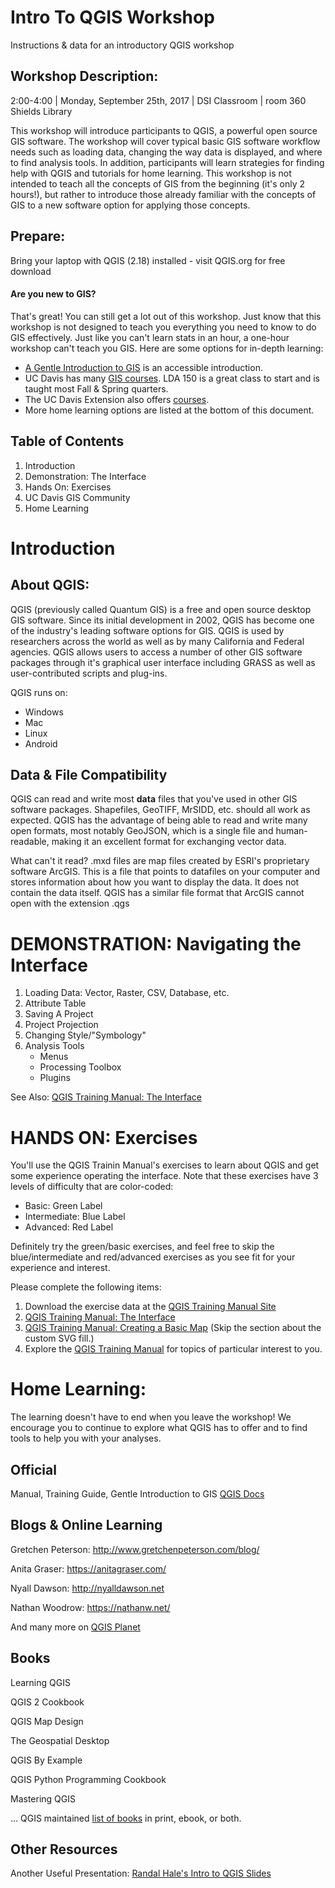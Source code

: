 # Intro To QGIS Workshop
Instructions &amp; data for an introductory QGIS workshop

## Workshop Description:
2:00-4:00 | Monday, September 25th, 2017 | DSI Classroom | room 360 Shields Library

This workshop will introduce participants to QGIS, a powerful open source GIS software.  The workshop will cover typical basic GIS software workflow needs such as loading data, changing the way data is displayed, and where to find analysis tools.  In addition, participants will learn strategies for finding help with QGIS and tutorials for home learning. This workshop is not intended to teach all the concepts of GIS from the beginning (it's only 2 hours!), but rather to introduce those already familiar with the concepts of GIS to a new software option for applying those concepts.

## Prepare:
Bring your laptop with QGIS (2.18) installed - visit QGIS.org for free download

#### Are you new to GIS?
That's great!  You can still get a lot out of this workshop.  Just know that this workshop is not designed to teach you everything you need to know to do GIS effectively.  Just like you can't learn stats in an hour, a one-hour workshop can't teach you GIS. Here are some options for in-depth learning: 
 *  [A Gentle Introduction to GIS](http://docs.qgis.org/2.14/en/docs/gentle_gis_introduction/) is an accessible introduction.
 *  UC Davis has many [GIS courses](https://spatial.ucdavis.edu/teaching/). LDA 150 is a great class to start and is taught most Fall & Spring quarters.  
 *  The UC Davis Extension also offers [courses](https://extension.ucdavis.edu/certificate-program/geographic-information-systems).  
 *  More home learning options are listed at the bottom of this document.

## Table of Contents
1. Introduction
1. Demonstration: The Interface
1. Hands On: Exercises
1. UC Davis GIS Community
1. Home Learning

# Introduction

## About QGIS:
QGIS (previously called Quantum GIS) is a free and open source desktop GIS software.  Since its initial development in 2002, QGIS has become one of the industry's leading software options for GIS.  QGIS is used by researchers across the world as well as by many California and Federal agencies.  QGIS allows users to access a number of other GIS software packages through it's graphical user interface including GRASS as well as user-contributed scripts and plug-ins.

QGIS runs on:

* Windows
* Mac
* Linux
* Android

## Data & File Compatibility
QGIS can read and write most **data** files that you've used in other GIS software packages.  Shapefiles, GeoTIFF, MrSIDD, etc. should all work as expected.  QGIS has the advantage of being able to read and write many open formats, most notably GeoJSON, which is a single file and human-readable, making it an excellent format for exchanging vector data.

What can't it read?  .mxd files are map files created by ESRI's proprietary software ArcGIS.  This is a file that points to datafiles on your computer and stores information about how you want to display the data.  It does not contain the data itself.  QGIS has a similar file format that ArcGIS cannot open with the extension .qgs

# DEMONSTRATION: Navigating the Interface

1.  Loading Data: Vector, Raster, CSV, Database, etc.
1.  Attribute Table
1.  Saving A Project
1.  Project Projection
1.  Changing Style/"Symbology"
1.  Analysis Tools
    *  Menus
    *  Processing Toolbox
    *  Plugins


See Also: [QGIS Training Manual: The Interface](http://docs.qgis.org/2.14/en/docs/training_manual/introduction/index.html)

# HANDS ON: Exercises
You'll use the QGIS Trainin Manual's exercises to learn about QGIS and get some experience operating the interface.  Note that these exercises have 3 levels of difficulty that are color-coded:

*  Basic: Green Label
*  Intermediate: Blue Label
*  Advanced: Red Label
    
Definitely try the green/basic exercises, and feel free to skip the blue/intermediate and red/advanced exercises as you see fit for your experience and interest.

Please complete the following items:
1.  Download the exercise data at the [QGIS Training Manual Site](http://docs.qgis.org/2.14/en/docs/training_manual/foreword/foreword.html#data)
1.  [QGIS Training Manual: The Interface](http://docs.qgis.org/2.14/en/docs/training_manual/introduction/index.html)
1.  [QGIS Training Manual: Creating a Basic Map](http://docs.qgis.org/2.14/en/docs/training_manual/basic_map/index.html) (Skip the section about the custom SVG fill.)
1.  Explore the [QGIS Training Manual](http://docs.qgis.org/2.14/en/docs/training_manual/index.html) for topics of particular interest to you.

# Home Learning:
The learning doesn't have to end when you leave the workshop!  We encourage you to continue to explore what QGIS has to offer and to find tools to help you with your analyses.

## Official 

Manual, Training Guide, Gentle Introduction to GIS [QGIS Docs](http://qgis.org/en/docs/index.html)

## Blogs & Online Learning

Gretchen Peterson: http://www.gretchenpeterson.com/blog/ 

Anita Graser: https://anitagraser.com/

Nyall Dawson: http://nyalldawson.net

Nathan Woodrow: https://nathanw.net/

And many more on [QGIS Planet](http://planet.qgis.org/planet/)


## Books

Learning QGIS

QGIS 2 Cookbook

QGIS Map Design

The Geospatial Desktop

QGIS By Example

QGIS Python Programming Cookbook

Mastering QGIS

... QGIS maintained [list of books](https://www.qgis.org/en/site/forusers/books/index.html) in print, ebook, or both.


## Other Resources
Another Useful Presentation: [Randal Hale's Intro to QGIS Slides](https://2016.foss4g-na.org/sites/default/files/slides/QGIS%20Workshop.pdf)
